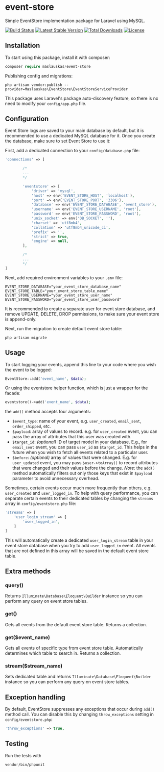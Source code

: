 # event-store

Simple EventStore implementation package for Laravel using MySQL.

[![Build Status](https://travis-ci.org/maslauskas/event-store.svg?branch=master)](https://travis-ci.org/maslauskas/event-store) [![Latest Stable Version](https://poser.pugx.org/maslauskas/event-store/v/stable)](https://packagist.org/packages/maslauskas/event-store) [![Total Downloads](https://poser.pugx.org/maslauskas/event-store/downloads)](https://packagist.org/packages/maslauskas/event-store) [![License](https://poser.pugx.org/maslauskas/event-store/license)](https://packagist.org/packages/maslauskas/event-store)

## Installation

To start using this package, install it with composer:

```php
composer require maslauskas/event-store
```

Publishing config and migrations:

```
php artisan vendor:publish --provider=Maslauskas\EventStore\EventStoreServiceProvider
```

This package uses Laravel's package auto-discovery feature, so there is no need to modify your `config/app.php` file.

## Configuration

Event Store logs are saved to your main database by default, but it is recommended to use a dedicated MySQL database for it. Once you create the database, make sure to set Event Store to use it:

First, add a dedicated connection to your `config/database.php` file:

```php
'connections' => [

        /*
        ...
        */

        'eventstore' => [
            'driver' => 'mysql',
            'host' => env('EVENT_STORE_HOST', 'localhost'),
            'port' => env('EVENT_STORE_PORT', '3306'),
            'database' => env('EVENT_STORE_DATABASE', 'event_store'),
            'username' => env('EVENT_STORE_USERNAME', 'root'),
            'password' => env('EVENT_STORE_PASSWORD', 'root'),
            'unix_socket' => env('DB_SOCKET', ''),
            'charset' => 'utf8mb4',
            'collation' => 'utf8mb4_unicode_ci',
            'prefix' => '',
            'strict' => true,
            'engine' => null,
        ],

        /*
        ...
        */
]
```

Next, add required environment variables to your `.env` file:

```env
EVENT_STORE_DATABASE="your_event_store_database_name"
EVENT_STORE_TABLE="your_event_store_table_name"
EVENT_STORE_USERNAME="your_event_store_user_name"
EVENT_STORE_PASSWORD="your_event_store_user_password"
```

It is recommended to create a separate user for event store database, and remove UPDATE, DELETE, DROP permissions, to make sure your event store is append-only.

Next, run the migration to create default event store table:

```
php artisan migrate
```

## Usage

To start logging your events, append this line to your code where you wish the event to be logged:

```php
EventStore::add('event_name', $data);
```

Or using the eventstore helper function, which is just a wrapper for the facade:

```php
eventstore()->add('event_name', $data);
```

the `add()` method accepts four arguments:
- `$event_type`: name of your event, e.g. `user_created`, `email_sent`, `order_shipped`, etc.
- `$payload`: array of values to record. e.g. for `user_created` event, you can pass the array of attributes that this user was created with.
- `$target_id`: *(optional)* ID of target model in your database. E.g., for `email_sent` event, you can pass `user_id` as `$target_id`. This helps in the future when you wish to fetch all events related to a particular user.
- `$before`: *(optional)* array of values that were changed. E.g. for `user_updated` event, you may pass `$user->toArray()` to record attributes that were changed and their values before the change. *Note:* the `add()` method automatically filters out only those keys that exist in `$payload` parameter to avoid unnecessary overhead.

Sometimes, certain events occur much more frequently than others, e.g. `user_created` and `user_logged_in`. To help with query performance, you can separate certain events to their dedicated tables by changing the `streams` array in `config/eventstore.php` file:

```php
'streams' => [
    'user_login_stream' => [
        'user_logged_in',
    ]
]
```

This will automatically create a dedicated `user_login_stream` table in your event store database when you try to add `user_logged_in` event. All events that are not defined in this array will be saved in the default event store table.

## Extra methods

### query()

Returns `Illuminate\Database\Eloquent\Builder` instance so you can perform any query on event store tables.

### get()

Gets all events from the default event store table. Returns a collection.

### get($event_name)

Gets all events of specific type from event store table. Automatically determines which table to search in. Returns a collection.

### stream($stream_name)

Sets dedicated table and returns `Illuminate\Database\Eloquent\Builder` instance so you can perform any query on event store tables.

## Exception handling

By default, EventStore suppresses any exceptions that occur during `add()` method call. You can disable this by changing `throw_exceptions` setting in `config/eventstore.php`:

```php
'throw_exceptions' => true,
```

## Testing

Run the tests with 

```
vendor/bin/phpunit
```